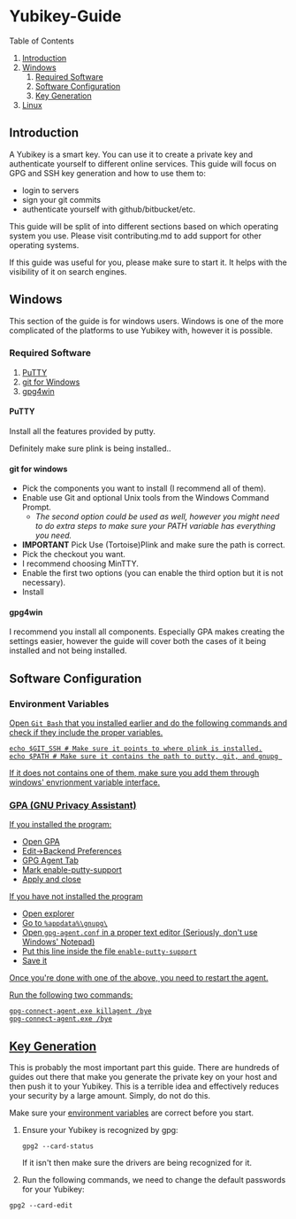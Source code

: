 # Yubikey-Guide

Table of Contents

1. [Introduction](#introduction)
1. [Windows](#windows)
    1. [Required Software](#win-requiredsoftware)
    1. [Software Configuration](#win-softwareconfiguration)
    1. [Key Generation](#win-keygeneration)
1. [Linux](#linux)

## Introduction <a name="introduction">

A Yubikey is a smart key. You can use it to create a private key and authenticate yourself to different online services.
This guide will focus on GPG and SSH key generation and how to use them to:

* login to servers
* sign your git commits
* authenticate yourself with github/bitbucket/etc.

This guide will be split of into different sections based on which operating system you use. Please visit contributing.md to add support for other operating systems.
 
If this guide was useful for you, please make sure to start it. It helps with the visibility of it on search engines.

## Windows <a name="windows">

This section of the guide is for windows users. Windows is one of the more complicated of the platforms to use Yubikey with, however it is possible.

### Required Software <a name="win-requiredsoftware">

1. [PuTTY](http://www.chiark.greenend.org.uk/~sgtatham/putty/latest.html)
1. [git for Windows](https://git-scm.com/)
1. [gpg4win](https://www.gpg4win.org/)


#### PuTTY
Install all the features provided by putty.
 
Definitely make sure plink is being installed..

#### git for windows
    
* Pick the components you want to install (I recommend all of them).
* Enable use Git and optional Unix tools from the Windows Command Prompt.
    * _The second option could be used as well, however you might need to do extra steps to make sure your PATH variable has everything you need._
* **IMPORTANT** Pick Use (Tortoise)Plink and make sure the path is correct.
* Pick the checkout you want.
* I recommend choosing MinTTY.
* Enable the first two options (you can enable the third option but it is not necessary).
* Install

#### gpg4win

I recommend you install all components. Especially GPA makes creating the settings easier, however the guide will cover both the cases of it being installed and not being installed.

## Software Configuration

### Environment Variables <a href="win-environmentvariables">
Open `Git Bash` that you installed earlier and do the following commands and check if they include the proper variables.

```
echo $GIT_SSH # Make sure it points to where plink is installed.
echo $PATH # Make sure it contains the path to putty, git, and gnupg 
```

If it does not contains one of them, make sure you add them through windows' envrionment variable interface.

### GPA (GNU Privacy Assistant)

If you installed the program:

* Open GPA
* Edit->Backend Preferences
* GPG Agent Tab
* Mark enable-putty-support
* Apply and close

If you have not installed the program

* Open explorer
* Go to `%appdata%\gnupg\`
* Open `gpg-agent.conf` in a proper text editor (Seriously, don't use Windows' Notepad)
* Put this line inside the file `enable-putty-support`
* Save it

Once you're done with one of the above, you need to restart the agent.

Run the following two commands:

```
gpg-connect-agent.exe killagent /bye
gpg-connect-agent.exe /bye
```

## Key Generation <a name="win-keygeneration">

This is probably the most important part this guide. There are hundreds of guides out there that make you generate the private key on your host and then push it to your Yubikey. This is a terrible idea and effectively reduces your security by a large amount. Simply, do not do this.

Make sure your [environment variables](#win-environmentvariables) are correct before you start.

1. Ensure your Yubikey is recognized by gpg:

    `gpg2 --card-status`
    
    If it isn't then make sure the drivers are being recognized for it.
1. Run the following commands, we need to change the default passwords for your Yubikey:

```
gpg2 --card-edit

```



 

